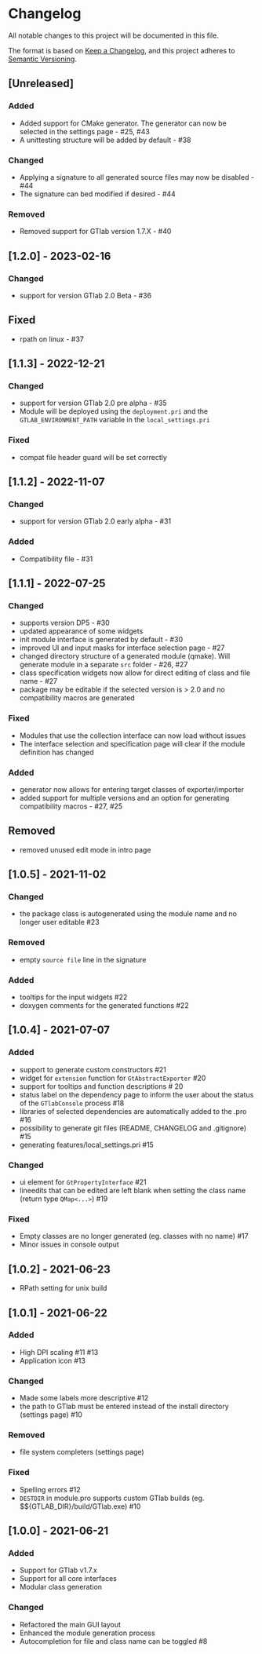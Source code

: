 # Changelog
All notable changes to this project will be documented in this file.

The format is based on [Keep a Changelog](https://keepachangelog.com/en/1.0.0/),
and this project adheres to [Semantic Versioning](https://semver.org/spec/v2.0.0.html).

## [Unreleased]

### Added
- Added support for CMake generator. The generator can now be selected in the settings page - #25, #43
- A unittesting structure will be added by default - #38

### Changed
- Applying a signature to all generated source files may now be disabled - #44
- The signature can bed modified if desired - #44

### Removed
- Removed support for GTlab version 1.7.X - #40

## [1.2.0] - 2023-02-16
### Changed
- support for version GTlab 2.0 Beta - #36

## Fixed 
- rpath on linux - #37

## [1.1.3] - 2022-12-21
### Changed
- support for version GTlab 2.0 pre alpha - #35
- Module will be deployed using the `deployment.pri` and the `GTLAB_ENVIRONMENT_PATH` variable in the `local_settings.pri`

### Fixed
- compat file header guard will be set correctly

## [1.1.2] - 2022-11-07
### Changed
- support for version GTlab 2.0 early alpha - #31

### Added
- Compatibility file - #31

## [1.1.1] - 2022-07-25
### Changed
- supports version DP5 - #30
- updated appearance of some widgets
- init module interface is generated by default - #30
- improved UI and input masks for interface selection page - #27
- changed directory structure of a generated module (qmake). Will generate module in a separate `src` folder - #26, #27 
- class specification widgets now allow for direct editing of class and file name - #27 
- package may be editable if the selected version is > 2.0 and no compatibility macros are generated

### Fixed
- Modules that use the collection interface can now load without issues
- The interface selection and specification page will clear if the module definition has changed

### Added
- generator now allows for entering target classes of exporter/importer
- added support for multiple versions and an option for generating compatibility macros - #27, #25

## Removed
- removed unused edit mode in intro page

## [1.0.5] - 2021-11-02
### Changed
- the package class is autogenerated using the module name and no longer user editable #23

### Removed
- empty `source file` line in the signature

### Added
- tooltips for the input widgets #22
- doxygen comments for the generated functions #22

## [1.0.4] - 2021-07-07
### Added
- support to generate custom constructors #21
- widget for `extension` function for `GtAbstractExporter` #20
- support for tooltips and function descriptions # 20
- status label on the dependency page to inform the user about the status of the `GTlabConsole` process #18
- libraries of selected dependencies are automatically added to the .pro #16
- possibility to generate git files (README, CHANGELOG and .gitignore) #15
- generating features/local_settings.pri #15

### Changed
- ui element for `GtPropertyInterface` #21
- lineedits that can be edited are left blank when setting the class name (return type `QMap<...>`) #19

### Fixed
- Empty classes are no longer generated (eg. classes with no name) #17
- Minor issues in console output

## [1.0.2] - 2021-06-23
- RPath setting for unix build

## [1.0.1] - 2021-06-22
### Added
- High DPI scaling #11 #13
- Application icon #13 

### Changed
- Made some labels more descriptive #12
- the path to GTlab must be entered instead of the install directory (settings page) #10

### Removed
- file system completers (settings page)

### Fixed
- Spelling errors #12
- `DESTDIR` in module.pro supports custom GTlab builds (eg. $${GTLAB_DIR}/build/GTlab.exe) #10

## [1.0.0] - 2021-06-21
### Added
- Support for GTlab v1.7.x
- Support for all core interfaces
- Modular class generation

### Changed
- Refactored the main GUI layout
- Enhanced the module generation process
- Autocompletion for file and class name can be toggled #8
